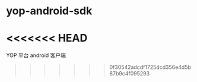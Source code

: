 # yop-android-sdk
<<<<<<< HEAD
=======
YOP 平台 android 客户端
>>>>>>> 0f30542adcdf1725dcd356e4d5b87b9c4f095293
